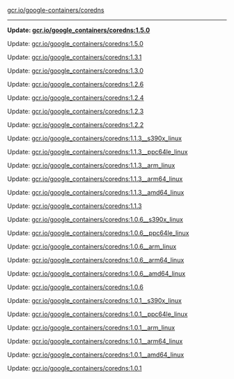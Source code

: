[gcr.io/google-containers/coredns](https://hub.docker.com/r/cruse/coredns/tags/) 

----
**Update: [gcr.io/google_containers/coredns:1.5.0](https://hub.docker.com/r/cruse/coredns/tags/)**

Update: [gcr.io/google_containers/coredns:1.5.0](https://hub.docker.com/r/cruse/coredns/tags/)

Update: [gcr.io/google_containers/coredns:1.3.1](https://hub.docker.com/r/cruse/coredns/tags/)

Update: [gcr.io/google_containers/coredns:1.3.0](https://hub.docker.com/r/cruse/coredns/tags/)

Update: [gcr.io/google_containers/coredns:1.2.6](https://hub.docker.com/r/cruse/coredns/tags/)

Update: [gcr.io/google_containers/coredns:1.2.4](https://hub.docker.com/r/cruse/coredns/tags/)

Update: [gcr.io/google_containers/coredns:1.2.3](https://hub.docker.com/r/cruse/coredns/tags/)

Update: [gcr.io/google_containers/coredns:1.2.2](https://hub.docker.com/r/cruse/coredns/tags/)

Update: [gcr.io/google_containers/coredns:1.1.3__s390x_linux](https://hub.docker.com/r/cruse/coredns/tags/)

Update: [gcr.io/google_containers/coredns:1.1.3__ppc64le_linux](https://hub.docker.com/r/cruse/coredns/tags/)

Update: [gcr.io/google_containers/coredns:1.1.3__arm_linux](https://hub.docker.com/r/cruse/coredns/tags/)

Update: [gcr.io/google_containers/coredns:1.1.3__arm64_linux](https://hub.docker.com/r/cruse/coredns/tags/)

Update: [gcr.io/google_containers/coredns:1.1.3__amd64_linux](https://hub.docker.com/r/cruse/coredns/tags/)

Update: [gcr.io/google_containers/coredns:1.1.3](https://hub.docker.com/r/cruse/coredns/tags/)

Update: [gcr.io/google_containers/coredns:1.0.6__s390x_linux](https://hub.docker.com/r/cruse/coredns/tags/)

Update: [gcr.io/google_containers/coredns:1.0.6__ppc64le_linux](https://hub.docker.com/r/cruse/coredns/tags/)

Update: [gcr.io/google_containers/coredns:1.0.6__arm_linux](https://hub.docker.com/r/cruse/coredns/tags/)

Update: [gcr.io/google_containers/coredns:1.0.6__arm64_linux](https://hub.docker.com/r/cruse/coredns/tags/)

Update: [gcr.io/google_containers/coredns:1.0.6__amd64_linux](https://hub.docker.com/r/cruse/coredns/tags/)

Update: [gcr.io/google_containers/coredns:1.0.6](https://hub.docker.com/r/cruse/coredns/tags/)

Update: [gcr.io/google_containers/coredns:1.0.1__s390x_linux](https://hub.docker.com/r/cruse/coredns/tags/)

Update: [gcr.io/google_containers/coredns:1.0.1__ppc64le_linux](https://hub.docker.com/r/cruse/coredns/tags/)

Update: [gcr.io/google_containers/coredns:1.0.1__arm_linux](https://hub.docker.com/r/cruse/coredns/tags/)

Update: [gcr.io/google_containers/coredns:1.0.1__arm64_linux](https://hub.docker.com/r/cruse/coredns/tags/)

Update: [gcr.io/google_containers/coredns:1.0.1__amd64_linux](https://hub.docker.com/r/cruse/coredns/tags/)

Update: [gcr.io/google_containers/coredns:1.0.1](https://hub.docker.com/r/cruse/coredns/tags/)

